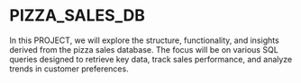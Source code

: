 # PIZZA_SALES_DB
In this PROJECT, we will explore the structure, functionality, and insights derived from the pizza sales database. The focus will be on various SQL queries designed to retrieve key data, track sales performance, and analyze trends in customer preferences.
